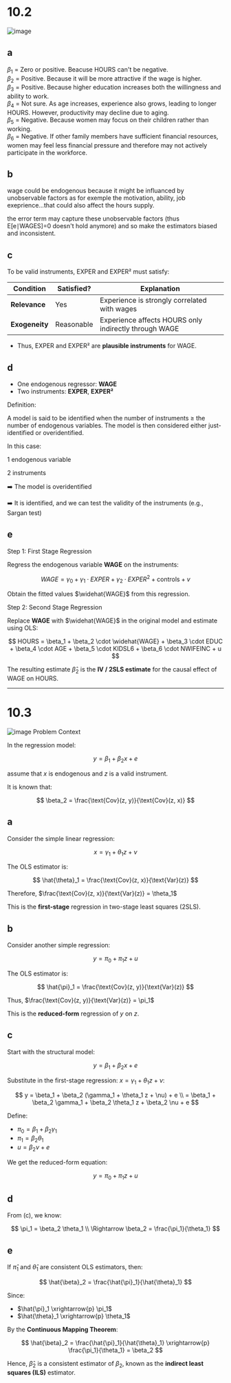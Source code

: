 # 10.2
![image](https://github.com/user-attachments/assets/657027af-47f8-43d5-a053-51e5b61ded33)
## a
$\beta_1$ = Zero or positive. Beacuse HOURS can't be negative.<br>
$\beta_2$ = Positive. Because it will be more attractive if the wage is higher.<br>
$\beta_3$ = Positive. Because higher education increases both the willingness and ability to work.<br>
$\beta_4$ = Not sure. As age increases, experience also grows, leading to longer HOURS. However, productivity may decline due to aging.<br>
$\beta_5$ = Negative. Because women may focus on their children rather than working.<br>
$\beta_6$ = Negative. If other family members have sufficient financial resources, women may feel less financial pressure and therefore may not actively participate in the workforce.
## b
wage could be endogenous because it might be influanced by unobservable factors as for exemple the motivation, ability, job exeprience...that could also affect the hours supply.

the error term may capture these unobservable factors (thus E[e∣WAGES]=0 doesn't hold anymore) and so make the estimators biased and inconsistent.
## c
To be valid instruments, EXPER and EXPER² must satisfy:

| Condition | Satisfied? | Explanation |
|-----------|------------|-------------|
| **Relevance** |  Yes | Experience is strongly correlated with wages |
| **Exogeneity** | Reasonable | Experience affects HOURS only indirectly through WAGE |

* Thus, EXPER and EXPER² are **plausible instruments** for WAGE.
## d
- One endogenous regressor: **WAGE**
- Two instruments: **EXPER**, **EXPER²**

Definition:

A model is said to be identified when the number of instruments ≥ the number of endogenous variables.
The model is then considered either just-identified or overidentified.

In this case:

1 endogenous variable

2 instruments

➡️ The model is overidentified

➡️ It is identified, and we can test the validity of the instruments (e.g., Sargan test)
## e
Step 1: First Stage Regression

Regress the endogenous variable **WAGE** on the instruments:

$$
WAGE = \gamma_0 + \gamma_1 \cdot EXPER + \gamma_2 \cdot EXPER^2 + \text{controls} + v
$$

Obtain the fitted values $\widehat{WAGE}$ from this regression.


Step 2: Second Stage Regression

Replace **WAGE** with $\widehat{WAGE}$ in the original model and estimate using OLS:

$$
HOURS = \beta_1 + \beta_2 \cdot \widehat{WAGE} + \beta_3 \cdot EDUC + \beta_4 \cdot AGE + \beta_5 \cdot KIDSL6 + \beta_6 \cdot NWIFEINC + u
$$

The resulting estimate $\hat{\beta}_2$ is the **IV / 2SLS estimate** for the causal effect of WAGE on HOURS.

------
# 10.3
![image](https://github.com/user-attachments/assets/0b065376-c3d2-47f0-bc20-59eb985a134d)
Problem Context

In the regression model:

$$
y = \beta_1 + \beta_2 x + e
$$

assume that $x$ is endogenous and $z$ is a valid instrument.

It is known that:

$$
\beta_2 = \frac{\text{Cov}(z, y)}{\text{Cov}(z, x)}
$$
## a
Consider the simple linear regression:

$$
x = \gamma_1 + \theta_1 z + \nu
$$

The OLS estimator is:

$$
\hat{\theta}_1 = \frac{\text{Cov}(z, x)}{\text{Var}(z)}
$$

Therefore, $\frac{\text{Cov}(z, x)}{\text{Var}(z)} = \theta_1$

This is the **first-stage** regression in two-stage least squares (2SLS).

## b
Consider another simple regression:

$$
y = \pi_0 + \pi_1 z + u
$$

The OLS estimator is:

$$
\hat{\pi}_1 = \frac{\text{Cov}(z, y)}{\text{Var}(z)}
$$

Thus, $\frac{\text{Cov}(z, y)}{\text{Var}(z)} = \pi_1$

This is the **reduced-form** regression of $y$ on $z$.

## c
Start with the structural model:

$$
y = \beta_1 + \beta_2 x + e
$$

Substitute in the first-stage regression: $x = \gamma_1 + \theta_1 z + \nu$:

$$
y = \beta_1 + \beta_2 (\gamma_1 + \theta_1 z + \nu) + e \\
= \beta_1 + \beta_2 \gamma_1 + \beta_2 \theta_1 z + \beta_2 \nu + e
$$

Define:

- $\pi_0 = \beta_1 + \beta_2 \gamma_1$
- $\pi_1 = \beta_2 \theta_1$
- $u = \beta_2 \nu + e$

We get the reduced-form equation:

$$
y = \pi_0 + \pi_1 z + u
$$

## d
From (c), we know:

$$
\pi_1 = \beta_2 \theta_1 \\
\Rightarrow \beta_2 = \frac{\pi_1}{\theta_1}
$$

## e
If $\hat{\pi}_1$ and $\hat{\theta}_1$ are consistent OLS estimators, then:

$$
\hat{\beta}_2 = \frac{\hat{\pi}_1}{\hat{\theta}_1}
$$

Since:

- $\hat{\pi}_1 \xrightarrow{p} \pi_1$
- $\hat{\theta}_1 \xrightarrow{p} \theta_1$

By the **Continuous Mapping Theorem**:

$$
\hat{\beta}_2 = \frac{\hat{\pi}_1}{\hat{\theta}_1} \xrightarrow{p} \frac{\pi_1}{\theta_1} = \beta_2
$$

Hence, $\hat{\beta}_2$ is a consistent estimator of $\beta_2$, known as the **indirect least squares (ILS)** estimator.
